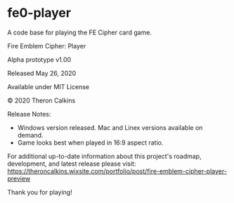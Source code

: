 # fe0-player
A code base for playing the FE Cipher card game.


Fire Emblem Cipher: Player

Alpha prototype v1.00

Released May 26, 2020

Available under MIT License

© 2020 Theron Calkins


Release Notes:
- Windows version released.  Mac and Linex versions available on demand.
- Game looks best when played in 16:9 aspect ratio.

For additional up-to-date information about this project's roadmap, development, and latest release please visit:
https://theroncalkins.wixsite.com/portfolio/post/fire-emblem-cipher-player-preview

Thank you for playing!
